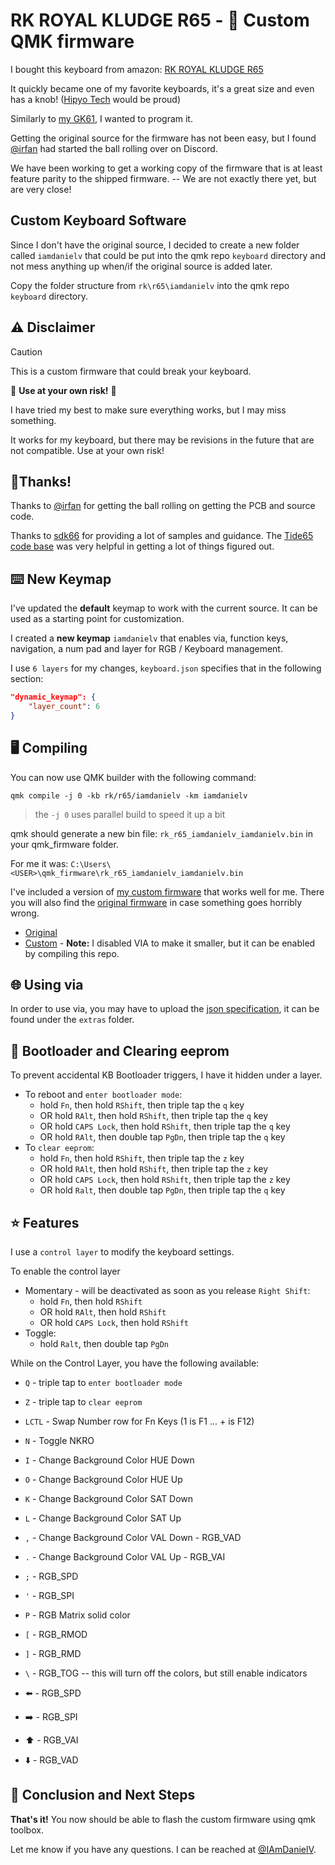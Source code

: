 # RK ROYAL KLUDGE R65 - 🚧 Custom QMK firmware

I bought this keyboard from amazon:
[RK ROYAL KLUDGE R65](https://www.amazon.com/dp/B0CNP1BG1W?th=1)

It quickly became one of my favorite keyboards, it's a great size and even has a knob! ([Hipyo Tech](https://www.youtube.com/@HipyoTech) would be proud)

Similarly to [my GK61](https://github.com/iamdanielv/kb_gk61), I wanted to program it.

Getting the original source for the firmware has not been easy, but I found [@irfan](https://github.com/irfanjmdn/r65) had started the ball rolling over on Discord.

We have been working to get a working copy of the firmware that is at least feature parity to the shipped firmware. -- We are not exactly there yet, but are very close!

## Custom Keyboard Software

Since I don't have the original source, I decided to create a new folder called `iamdanielv` that could be put into the qmk repo `keyboard` directory and not mess anything up when/if the original source is added later.

Copy the folder structure from `rk\r65\iamdanielv` into the qmk repo `keyboard` directory.

## ⚠️ Disclaimer
> [!CAUTION]
> This is a custom firmware that could break your keyboard.
>
> 🛑 **Use at your own risk!** 🛑
> 
> I have tried my best to make sure everything works, but I may miss something.
>
> It works for my keyboard, but there may be revisions in the future that are not compatible. Use at your own risk!

## 🥳Thanks!

Thanks to [@irfan](https://github.com/irfanjmdn/) for getting the ball rolling on getting the PCB and source code.

Thanks to [sdk66](https://github.com/sdk66/) for providing a lot of samples and guidance.
The [Tide65 code base](https://github.com/sdk66/qmk_firmware/tree/wireless/keyboards/epomaker/tide65) was very helpful in getting a lot of things figured out.

## ⌨️ New Keymap

I've updated the **default** keymap to work with the current source. It can be used as a starting point for customization.

I created a **new keymap** `iamdanielv` that enables via, function keys, navigation, a num pad and layer for RGB / Keyboard management.

I use `6 layers` for my changes, `keyboard.json` specifies that in the following section:

```json
"dynamic_keymap": {
    "layer_count": 6
}
```

## 🖥️ Compiling

You can now use QMK builder with the following command:

```shell
qmk compile -j 0 -kb rk/r65/iamdanielv -km iamdanielv
```

> the `-j 0` uses parallel build to speed it up a bit

qmk should generate a new bin file: `rk_r65_iamdanielv_iamdanielv.bin` in your qmk_firmware folder.

For me it was: `C:\Users\<USER>\qmk_firmware\rk_r65_iamdanielv_iamdanielv.bin`

I've included a version of [my custom firmware](extras/rk_r65_iamdanielv_iamdanielv.bin) that works well for me. There you will also find the [original firmware](extras/original_rk_r65_firmware.hex) in case something goes horribly wrong.

- [Original](extras/original_rk_r65_firmware.hex)
- [Custom](extras/rk_r65_iamdanielv_iamdanielv.bin) - **Note:** I disabled VIA to make it smaller, but it can be enabled by compiling this repo.

## 🌐 Using via

In order to use via, you may have to upload the [json specification](extras/rk_r65_via.json), it can be found under the `extras` folder.

## 🥾 Bootloader and Clearing eeprom

To prevent accidental KB Bootloader triggers, I have it hidden under a layer.

- To reboot and `enter bootloader mode`:
  - hold `Fn`, then hold `RShift`, then triple tap the `q` key
  - OR hold `RAlt`, then hold `RShift`, then triple tap the `q` key
  - OR hold `CAPS Lock`, then hold `RShift`, then triple tap the `q` key
  - OR hold `RAlt`, then double tap `PgDn`, then triple tap the `q` key
- To `clear eeprom`:
  - hold `Fn`, then hold `RShift`, then triple tap the `z` key
  - OR hold `RAlt`, then hold `RShift`, then triple tap the `z` key
  - OR hold `CAPS Lock`, then hold `RShift`, then triple tap the `z` key
  - OR hold `Ralt`, then double tap `PgDn`, then triple tap the `q` key

## ⭐ Features

I use a `control layer` to modify the keyboard settings.

To enable the control layer
- Momentary - will be deactivated as soon as you release `Right Shift`:
    - hold `Fn`, then hold `RShift`
    - OR hold `RAlt`, then hold `RShift`
    - OR hold `CAPS Lock`, then hold `RShift`
- Toggle:
    - hold `Ralt`, then double tap `PgDn`

While on the Control Layer, you have the following available:

- `Q` - triple tap to `enter bootloader mode`
- `Z` - triple tap to `clear eeprom`

- `LCTL` - Swap Number row for Fn Keys (1 is F1 ... + is F12)
- `N` - Toggle NKRO
- `I` - Change Background Color HUE Down
- `O` - Change Background Color HUE Up
- `K` - Change Background Color SAT Down
- `L` - Change Background Color SAT Up
- `,` - Change Background Color VAL Down - RGB_VAD
- `.` - Change Background Color VAL Up - RGB_VAI
- `;` - RGB_SPD
- `'` - RGB_SPI
- `P` - RGB Matrix solid color
- `[` - RGB_RMOD
- `]` - RGB_RMD
- `\` - RGB_TOG -- this will turn off the colors, but still enable indicators

- ⬅️ - RGB_SPD
- ➡️ - RGB_SPI
- ⬆️ - RGB_VAI
- ⬇️ - RGB_VAD


## 🎉 Conclusion and Next Steps

**That's it!** You now should be able to flash the custom firmware using qmk toolbox.

Let me know if you have any questions. I can be reached at [@IAmDanielV](https://twitter.com/IAmDanielV).

